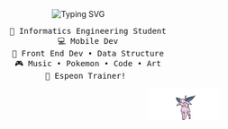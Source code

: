 <div align="center">
<!-- <img src="https://preview.redd.it/luz7ee3fvxr91.gif?width=500&auto=webp&s=c817f870099fe4998f768373e7d0a9696ff0a8bf" width="10%" align="left"/> -->
<img src="https://readme-typing-svg.herokuapp.com?font=Fira+Code&size=30&duration=1500&pause=600&color=A068FF&center=true&vCenter=true&multiline=true&width=560&height=100&lines=Hi%2C+Im+Gathfan!;Mobile+Dev+and+Pokemon+Trainer." alt="Typing SVG" />
<!-- <img src="https://preview.redd.it/luz7ee3fvxr91.gif?width=500&auto=webp&s=c817f870099fe4998f768373e7d0a9696ff0a8bf" width="10%"/> -->
<br>
<div style="widht:50%;">
    <pre>
    💼 Informatics Engineering Student
    💻 Mobile Dev
    📖 Front End Dev • Data Structure
    🎮 Music • Pokemon • Code • Art
    🍚 Espeon Trainer! 
</pre>
</div>
<img src="assets/espeon_sprite.gif" width="25.5%" align="right"/>

</div>
